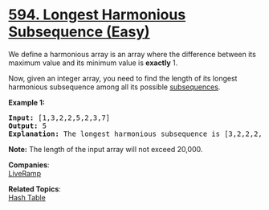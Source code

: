 # [594. Longest Harmonious Subsequence (Easy)](https://leetcode.com/problems/longest-harmonious-subsequence/)

<p>We define a harmonious array is an array where the difference between its maximum value and its minimum value is <b>exactly</b> 1.</p>

<p>Now, given an integer array, you need to find the length of its longest harmonious subsequence among all its possible <a href="https://en.wikipedia.org/wiki/Subsequence">subsequences</a>.</p>

<p><b>Example 1:</b><br>
</p><pre><b>Input:</b> [1,3,2,2,5,2,3,7]
<b>Output:</b> 5
<b>Explanation:</b> The longest harmonious subsequence is [3,2,2,2,3].
</pre>
<p></p>

<p><b>Note:</b>
The length of the input array will not exceed 20,000.
</p>

**Companies**:  
[LiveRamp](https://leetcode.com/company/liveramp)

**Related Topics**:  
[Hash Table](https://leetcode.com/tag/hash-table/)
